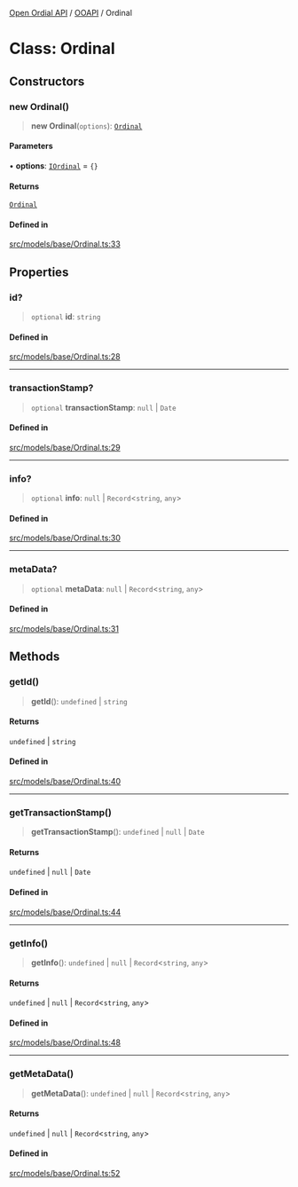 [Open Ordial API](../../README.md) / [OOAPI](../README.md) / Ordinal

# Class: Ordinal

## Constructors

### new Ordinal()

> **new Ordinal**(`options`): [`Ordinal`](Ordinal.md)

#### Parameters

• **options**: [`IOrdinal`](../interfaces/IOrdinal.md) = `{}`

#### Returns

[`Ordinal`](Ordinal.md)

#### Defined in

[src/models/base/Ordinal.ts:33](https://github.com/open-ordinal/open-ordinal-api/blob/727b99edb71d9e2feb76fbc2eae8d4b22e6a8312/src/models/base/Ordinal.ts#L33)

## Properties

### id?

> `optional` **id**: `string`

#### Defined in

[src/models/base/Ordinal.ts:28](https://github.com/open-ordinal/open-ordinal-api/blob/727b99edb71d9e2feb76fbc2eae8d4b22e6a8312/src/models/base/Ordinal.ts#L28)

***

### transactionStamp?

> `optional` **transactionStamp**: `null` \| `Date`

#### Defined in

[src/models/base/Ordinal.ts:29](https://github.com/open-ordinal/open-ordinal-api/blob/727b99edb71d9e2feb76fbc2eae8d4b22e6a8312/src/models/base/Ordinal.ts#L29)

***

### info?

> `optional` **info**: `null` \| `Record`\<`string`, `any`\>

#### Defined in

[src/models/base/Ordinal.ts:30](https://github.com/open-ordinal/open-ordinal-api/blob/727b99edb71d9e2feb76fbc2eae8d4b22e6a8312/src/models/base/Ordinal.ts#L30)

***

### metaData?

> `optional` **metaData**: `null` \| `Record`\<`string`, `any`\>

#### Defined in

[src/models/base/Ordinal.ts:31](https://github.com/open-ordinal/open-ordinal-api/blob/727b99edb71d9e2feb76fbc2eae8d4b22e6a8312/src/models/base/Ordinal.ts#L31)

## Methods

### getId()

> **getId**(): `undefined` \| `string`

#### Returns

`undefined` \| `string`

#### Defined in

[src/models/base/Ordinal.ts:40](https://github.com/open-ordinal/open-ordinal-api/blob/727b99edb71d9e2feb76fbc2eae8d4b22e6a8312/src/models/base/Ordinal.ts#L40)

***

### getTransactionStamp()

> **getTransactionStamp**(): `undefined` \| `null` \| `Date`

#### Returns

`undefined` \| `null` \| `Date`

#### Defined in

[src/models/base/Ordinal.ts:44](https://github.com/open-ordinal/open-ordinal-api/blob/727b99edb71d9e2feb76fbc2eae8d4b22e6a8312/src/models/base/Ordinal.ts#L44)

***

### getInfo()

> **getInfo**(): `undefined` \| `null` \| `Record`\<`string`, `any`\>

#### Returns

`undefined` \| `null` \| `Record`\<`string`, `any`\>

#### Defined in

[src/models/base/Ordinal.ts:48](https://github.com/open-ordinal/open-ordinal-api/blob/727b99edb71d9e2feb76fbc2eae8d4b22e6a8312/src/models/base/Ordinal.ts#L48)

***

### getMetaData()

> **getMetaData**(): `undefined` \| `null` \| `Record`\<`string`, `any`\>

#### Returns

`undefined` \| `null` \| `Record`\<`string`, `any`\>

#### Defined in

[src/models/base/Ordinal.ts:52](https://github.com/open-ordinal/open-ordinal-api/blob/727b99edb71d9e2feb76fbc2eae8d4b22e6a8312/src/models/base/Ordinal.ts#L52)
